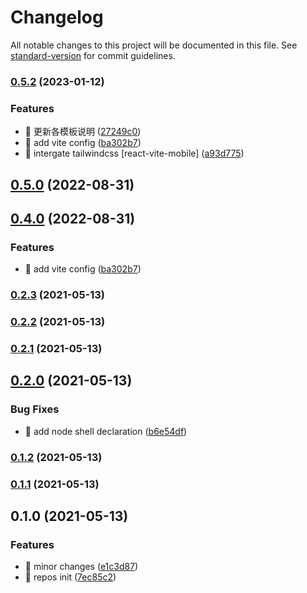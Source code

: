 # Changelog

All notable changes to this project will be documented in this file. See [standard-version](https://github.com/conventional-changelog/standard-version) for commit guidelines.

### [0.5.2](https://github.com/wqcstrong/boilerplate/compare/v0.2.3...v0.5.2) (2023-01-12)

### Features

- 🎸 更新各模板说明 ([27249c0](https://github.com/wqcstrong/boilerplate/commit/27249c01c3598377c8fa3bd49f2a940026e759b3))
- 🎸 add vite config ([ba302b7](https://github.com/wqcstrong/boilerplate/commit/ba302b72af68d4017333be588dd47b8fc7c69530))
- 🎸 intergate tailwindcss [react-vite-mobile] ([a93d775](https://github.com/wqcstrong/boilerplate/commit/a93d775c1e53098ed6c8034f55bf3e21edcc8cf1))

## [0.5.0](https://github.com/wqcstrong/boilerplate/compare/v0.4.0...v0.5.0) (2022-08-31)

## [0.4.0](https://github.com/wqcstrong/boilerplate/compare/v0.2.3...v0.4.0) (2022-08-31)

### Features

- 🎸 add vite config ([ba302b7](https://github.com/wqcstrong/boilerplate/commit/ba302b72af68d4017333be588dd47b8fc7c69530))

### [0.2.3](https://github.com/wqcstrong/boilerplate/compare/v0.2.2...v0.2.3) (2021-05-13)

### [0.2.2](https://github.com/wqcstrong/boilerplate/compare/v0.2.1...v0.2.2) (2021-05-13)

### [0.2.1](https://github.com/wqcstrong/boilerplate/compare/v0.2.0...v0.2.1) (2021-05-13)

## [0.2.0](https://github.com/wqcstrong/boilerplate/compare/v0.1.2...v0.2.0) (2021-05-13)

### Bug Fixes

- 🐛 add node shell declaration ([b6e54df](https://github.com/wqcstrong/boilerplate/commit/b6e54df8d2f0c56ab041dd9c53c9f64238dbca12))

### [0.1.2](https://github.com/wqcstrong/boilerplate/compare/v0.1.1...v0.1.2) (2021-05-13)

### [0.1.1](https://github.com/wqcstrong/boilerplate/compare/v0.1.0...v0.1.1) (2021-05-13)

## 0.1.0 (2021-05-13)

### Features

- 🎸 minor changes ([e1c3d87](https://github.com/wqcstrong/boilerplate/commit/e1c3d87435ac4190b7ff58ad788e1e4abbf89d85))
- 🎸 repos init ([7ec85c2](https://github.com/wqcstrong/boilerplate/commit/7ec85c28af00f4ea0c891fb3706eea84c7bf36bd))
